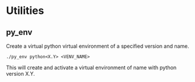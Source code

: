# Utilities

## py_env

Create a virtual python virtual environment of a specified version and name. 

`./py_env python<X.Y> <VENV_NAME>`

This will create and activate a virtual environment of name <VENV-NAME> with python version X.Y.
